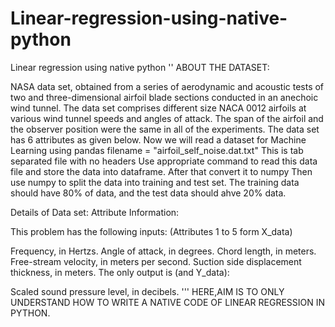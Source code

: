 # Linear-regression-using-native-python
Linear regression using native python
'' ABOUT THE DATASET:

NASA data set, obtained from a series of aerodynamic and acoustic tests of two and three-dimensional airfoil blade sections conducted in an anechoic wind tunnel. The data set comprises different size NACA 0012 airfoils at various wind tunnel speeds and angles of attack. The span of the airfoil and the observer position were the same in all of the experiments. The data set has 6 attributes as given below. Now we will read a dataset for Machine Learning using pandas filename = "airfoil_self_noise.dat.txt" This is tab separated file with no headers Use appropriate command to read this data file and store the data into dataframe. After that convert it to numpy Then use numpy to split the data into training and test set. The training data should have 80% of data, and the test data should ahve 20% data.

Details of Data set: Attribute Information:

This problem has the following inputs: (Attributes 1 to 5 form X_data)

Frequency, in Hertzs.
Angle of attack, in degrees.
Chord length, in meters.
Free-stream velocity, in meters per second.
Suction side displacement thickness, in meters.
The only output is (and Y_data):

Scaled sound pressure level, in decibels. '''
HERE,AIM IS TO ONLY UNDERSTAND HOW TO WRITE A NATIVE CODE OF LINEAR REGRESSION IN PYTHON.

